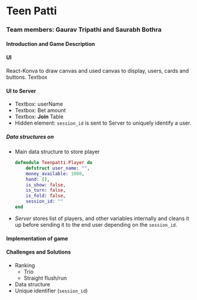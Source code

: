 # Teen Patti

### Team members: Gaurav Tripathi and Saurabh Bothra

#### Introduction and Game Description

#### UI
React-Konva to draw canvas and used canvas to display, users, cards and buttons.
Textbox

#### UI to Server
 - Textbox: userName
 - Textbox: Bet amount
 - Textbox: **Join** Table
 - Hidden element: `session_id` is sent to Server to uniquely identify a user.

##### Data structures on
- Main data structure to store player
  ```elixir
  defmodule Teenpatti.Player do
      defstruct user_name: "",
      money_available: 1000,
      hand: [],
      is_show: false,
      is_turn: false,
      is_fold: false,
      session_id: ""
  end
  ```
- *Server* stores list of players, and other variables internally and cleans it up
before sending it to the end user depending on the `session_id`.

#### Implementation of game

#### Challenges and Solutions
- Ranking
  - Trio
  - Straight flush/run
- Data structure
- Unique identifier (`session_id`)
